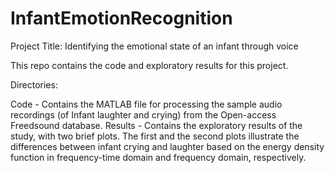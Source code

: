 # InfantEmotionRecognition

Project Title: Identifying the emotional state of an infant through voice

This repo contains the code and exploratory results for this project.

Directories:

Code - Contains the MATLAB file for processing the sample audio recordings (of Infant laughter and crying) from the Open-access Freedsound database.
Results - Contains the exploratory results of the study, with two brief plots. The first and the second plots illustrate the differences between infant crying and laughter based on the energy density function in frequency-time domain and frequency domain, respectively. 

